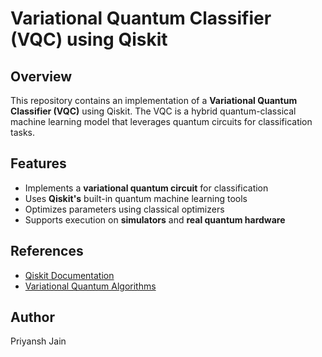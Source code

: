 # Variational Quantum Classifier (VQC) using Qiskit

## Overview
This repository contains an implementation of a **Variational Quantum Classifier (VQC)** using Qiskit. The VQC is a hybrid quantum-classical machine learning model that leverages quantum circuits for classification tasks.

## Features
- Implements a **variational quantum circuit** for classification
- Uses **Qiskit's** built-in quantum machine learning tools
- Optimizes parameters using classical optimizers
- Supports execution on **simulators** and **real quantum hardware**

## References
- [Qiskit Documentation](https://qiskit.org/documentation/)
- [Variational Quantum Algorithms](https://arxiv.org/abs/1812.11075)

## Author
Priyansh Jain

